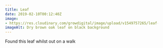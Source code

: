 ```yaml
---
title: Leaf
date: 2019-02-10T00:12:40Z
image: 
- https://res.cloudinary.com/growdigital/image/upload/v1549757265/leaf-EEBA67BE.jpg
imageAlt: Dry brown oak leaf on black background
---
```


Found this leaf whilst out on a walk

